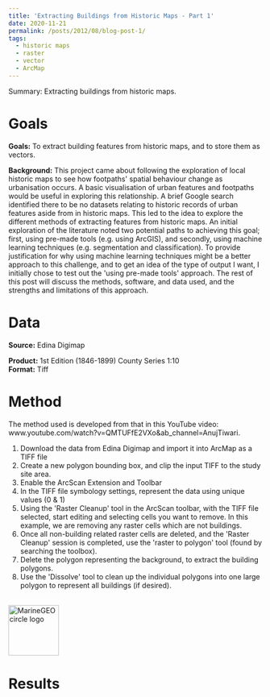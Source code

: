 ```yaml
---
title: 'Extracting Buildings from Historic Maps - Part 1'
date: 2020-11-21
permalink: /posts/2012/08/blog-post-1/
tags:
  - historic maps
  - raster
  - vector
  - ArcMap
---
```

Summary: Extracting buildings from historic maps. 


<h1>Goals</h1>
<b>Goals:</b> To extract building features from historic maps, and to store them as vectors. 

<p><b>Background:</b> This project came about following the exploration of local historic maps to see how footpaths' spatial behaviour change as urbanisation occurs. A basic visualisation of urban features and footpaths would be useful in exploring this relationship. A brief Google search identified there to be no datasets relating to historic records of urban features aside from in historic maps. 
This led to the idea to explore the different methods of extracting features from historic maps. 
An initial exploration of the literature noted two potential paths to achieving this goal; first, using pre-made tools (e.g. using ArcGIS), and secondly, using machine learning techniques (e.g. segmentation and classification).
To provide justification for why using machine learning techniques might be a better approach to this challenge, and to get an idea of the type of output I want, I initially chose to test out the 'using pre-made tools' approach. The rest of this post will discuss the methods, software, and data used, and the strengths and limitations of this approach. 

<h1>Data</h1>
<b>Source:</b> Edina Digimap
<p><b>Product:</b> 1st Edition (1846-1899) County Series 1:10 <br /><b>Format:</b> Tiff

<p><h1>Method</h1>
The method used is developed from that in this YouTube video: www.youtube.com/watch?v=QMTUFfE2VXo&ab_channel=AnujTiwari. <p>

1. Download the data from Edina Digimap and import it into ArcMap as a TIFF file <br />
2. Create a new polygon bounding box, and clip the input TIFF to the study site area. <br /> 
3. Enable the ArcScan Extension and Toolbar <br />
4. In the TIFF file symbology settings, represent the data using unique values (0 & 1) <br />
5. Using the 'Raster Cleanup' tool in the ArcScan toolbar, with the TIFF file selected, start editing and selecting cells you want to remove. In this example, we are removing any raster cells which are not buildings.  <br />
6. Once all non-building related raster cells are deleted, and the 'Raster Cleanup' session is completed, use the 'raster to polygon' tool (found by searching the toolbox).  <br />
7. Delete the polygon representing the background, to extract the building polygons. <br />
8. Use the 'Dissolve' tool to clean up the individual polygons into one large polygon to represent all buildings (if desired).  <br />
 <br />

<img src="\\uol.le.ac.uk\root\staff\home\c\ch510\My Documents\GitHub\website\webstie2\websitetest2\images\test_mkth_builds_polygons_tidy.PNG" alt="MarineGEO circle logo" style="height: 100px; width:100px;"/>





<h1>Results</h1>